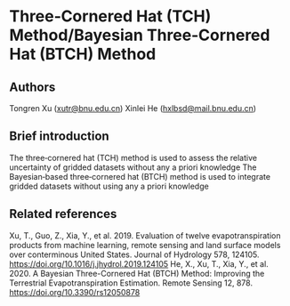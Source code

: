 # Three‐Cornered Hat (TCH) Method/Bayesian Three‐Cornered Hat (BTCH) Method

## Authors
Tongren Xu (xutr@bnu.edu.cn) 
Xinlei He (hxlbsd@mail.bnu.edu.cn)

## Brief introduction
The three‐cornered hat (TCH) method is used to assess the relative uncertainty of gridded datasets without any a priori knowledge
The Bayesian‐based three‐cornered hat (BTCH) method is used to integrate gridded datasets without using any a priori knowledge

## Related references
Xu, T., Guo, Z., Xia, Y., et al. 2019. Evaluation of twelve evapotranspiration products from machine learning, remote sensing and land surface models over conterminous United States. Journal of Hydrology 578, 124105. https://doi.org/10.1016/j.jhydrol.2019.124105
He, X., Xu, T., Xia, Y., et al. 2020. A Bayesian Three-Cornered Hat (BTCH) Method: Improving the Terrestrial Evapotranspiration Estimation. Remote Sensing 12, 878. https://doi.org/10.3390/rs12050878

